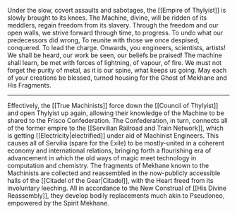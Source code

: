 Under the slow, covert assaults and sabotages, the [[Empire of Thylyist]] is slowly brought to its knees. 
The Machine, divine, will be ridden of its meddlers, regain freedom from its slavery. 
Through the freedom and our open walls, we strive forward through time, to progress.
 To undo what our predecessors did wrong,
 To reunite with those we once despised, conquered. 
 To lead the charge.
Onwards, you engineers, scientists, artists!
We shall be heard, our work be seen, our beliefs be praised!
The machine shall learn, be met with forces of lightning, of vapour, of fire. 
We must not forget the purity of metal, as it is our spine, what keeps us going. 
May each of your creations be blessed, turned housing for the Ghost of Mekhane and His Fragments. 
***
Effectively, the [[True Machinists]] force down the [[Council of Thylyist]] and open Thylyist up again, allowing their knowledge of the Machine to be shared to the Frisco Confederation. The Confederation, in turn, connects all of the former empire to the [[Servilian Railroad and Train Network]], which is getting [[Electricity|electrified]] under aid of Machinist Engineers. 
This causes all of Servilia (spare for the Exile) to be mostly-united in a coherent economy and international relations, bringing forth a flourishing era of advancement in which the old ways of magic meet technology in computation and chemistry. 
The fragments of Mekhane known to the Machinists are collected and reassembled in the now-publicly accessible halls of the [[Citadel of the Gear|Citadel]], with the Heart freed from its involuntary leeching. All in accordance to the New Construal of [[His Divine Reassembly]], they develop bodily replacements much akin to Pseudoneo, empowered by the Spirit Mekhane. 